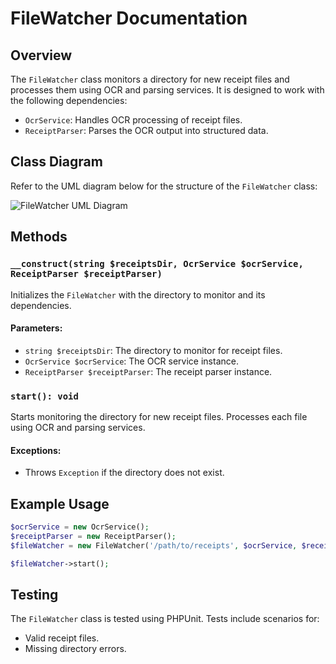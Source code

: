 # FileWatcher Documentation

## Overview
The `FileWatcher` class monitors a directory for new receipt files and processes them using OCR and parsing services. It is designed to work with the following dependencies:

- `OcrService`: Handles OCR processing of receipt files.
- `ReceiptParser`: Parses the OCR output into structured data.

## Class Diagram
Refer to the UML diagram below for the structure of the `FileWatcher` class:

![FileWatcher UML Diagram](uml/file_watcher_diagram.puml)

## Methods

### `__construct(string $receiptsDir, OcrService $ocrService, ReceiptParser $receiptParser)`
Initializes the `FileWatcher` with the directory to monitor and its dependencies.

#### Parameters:
- `string $receiptsDir`: The directory to monitor for receipt files.
- `OcrService $ocrService`: The OCR service instance.
- `ReceiptParser $receiptParser`: The receipt parser instance.

### `start(): void`
Starts monitoring the directory for new receipt files. Processes each file using OCR and parsing services.

#### Exceptions:
- Throws `Exception` if the directory does not exist.

## Example Usage
```php
$ocrService = new OcrService();
$receiptParser = new ReceiptParser();
$fileWatcher = new FileWatcher('/path/to/receipts', $ocrService, $receiptParser);

$fileWatcher->start();
```

## Testing
The `FileWatcher` class is tested using PHPUnit. Tests include scenarios for:
- Valid receipt files.
- Missing directory errors.
